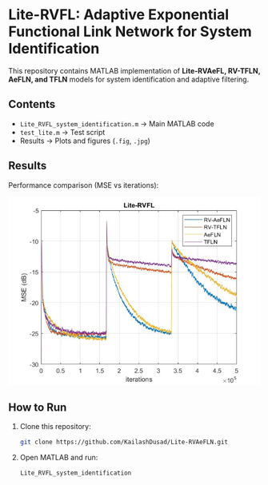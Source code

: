 # Lite-RVFL: Adaptive Exponential Functional Link Network for System Identification 


This repository contains MATLAB implementation of **Lite-RVAeFL, RV-TFLN, AeFLN, and TFLN** models for system identification and adaptive filtering.

## Contents
- `Lite_RVFL_system_identification.m` → Main MATLAB code  
- `test_lite.m` → Test script  
- Results → Plots and figures (`.fig`, `.jpg`)  

## Results
Performance comparison (MSE vs iterations):

![Lite-RVFL Results](SI_Lite_RVFL.jpg)

## How to Run
1. Clone this repository:
   ```bash
   git clone https://github.com/KailashDusad/Lite-RVAeFLN.git
2. Open MATLAB and run:
   ```bash
   Lite_RVFL_system_identification
